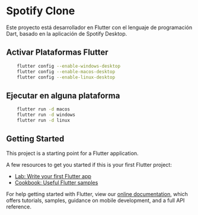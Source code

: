 # Spotify Clone

Este proyecto está desarrollador en Flutter con el lenguaje de programación Dart, basado en la aplicación de Spotify Desktop.

## Activar Plataformas Flutter

```sh
    flutter config --enable-windows-desktop
    flutter config --enable-macos-desktop
    flutter config --enable-linux-desktop
```

## Ejecutar en alguna plataforma

```sh
    flutter run -d macos
    flutter run -d windows
    flutter run -d linux
```

## Getting Started

This project is a starting point for a Flutter application.

A few resources to get you started if this is your first Flutter project:

- [Lab: Write your first Flutter app](https://flutter.dev/docs/get-started/codelab)
- [Cookbook: Useful Flutter samples](https://flutter.dev/docs/cookbook)

For help getting started with Flutter, view our
[online documentation](https://flutter.dev/docs), which offers tutorials,
samples, guidance on mobile development, and a full API reference.
